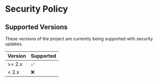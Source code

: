 # Security Policy

## Supported Versions

These versions of the project are currently being supported with security updates.

| Version | Supported          |
| ------- | ------------------ |
| >= 2.x  | :white_check_mark: |
| < 2.x   | :x:                |
